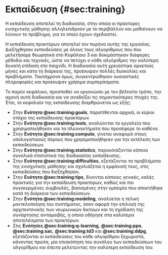 # Εκπαίδευση {#sec:training}

Η εκπαίδευση αποτελεί τη διαδικασία, στην οποία οι πράκτορες ενισχυτικής μάθησης αλληλεπιδρούν με το περιβάλλον και μαθαίνουν να λύνουν το πρόβλημα, για το οποίο έχουν σχεδιαστεί.

Η εκπαίδευση πρακτόρων αποτελεί τον πυρήνα αυτής της εργασίας. Διεξήχθησαν εκπαιδεύσεις με όλους τους αλγορίθμους που που μελετήσαμε θεωρητικά στο Κεφάλαιο 3 και δοκιμάστηκαν διάφορες μέθοδοι και τεχνικές, ώστε να πετύχει ο κάθε αλγόριθμος την καλύτερη δυνατή επίδοση στο παιχνίδι. Η διαδικασία αυτή χρειάστηκε αρκετούς μήνες και κάτα τη διάρκεια της, προέκυψαν πολλές δυσκολίες και προβλήματα. Ταυτόχρονα όμως, συγκεντρώθηκαν ουσιαστικές πληροφορίες και προέκυψαν χρήσιμα συμπεράσματα.

Το παρόν κεφάλαιο, προσπαθεί να οργανώσει με τον βέλτιστο τρόπο, την αχανή αυτή διαδικασία και να αναδείξει τις σημαντικότερες πτυχές της. Έτσι, το κεφαλαίο της εκπαίδευσης διαρθρώνεται ως εξής:

- Στην **Ενότητα @sec:training:goals**, παρατίθενται αρχικά, οι κύριοι στόχοι της εκπαίδευσης πρακτόρων. 
- Στην **Ενότητα @sec:training:tools**, αναλύονται τα εργαλεία που χρησιμοποιήθηκαν και τα πλεονεκτήματα που προσέφερε το καθένα. 
- Στην **Ενότητα @sec:training:compute**, γίνεται αναφορά στους υπολογιστικούς πόρους που χρησιμοποιήθηκαν για την εκτέλεση των εκπαιδεύσεων.
- Στην **Ενότητα @sec:training:statistics**, παρουσιάζονται κάποια συνολικά στατιστικά της διαδικασίας εκπαίδευσης.
- Στην **Ενότητα @sec:training:difficulties**, εξετάζονται τα προβλήματα της ενισχυτικής μάθησης και σχολιάζεται η εμφάνισή τους, στις εκπαιδεύσεις που διεξήχθησαν.
- Στην **Ενότητα @sec:training:tips**, δίνονται κάποιες γενικές, καλές πρακτικές για την εκπαίδευση πρακτόρων, καθώς και πιο συγκεκριμένες συμβουλές, βασισμένες στην εμπειρία που αποκτήθηκε κατά τη διάρκεια των εκπαιδεύσεων. 
- Στην **Ενότητα @sec:training:modeling**, αναλύεται η τελική μοντελοποίηση του συστήματος, όσον αφορά την επιλογή της αρχιτεκτονικής των νευρωνικών δικτύων και τη σχεδίαση της συνάρτησης ανταμοιβής, η οποία οδήγησε στα καλύτερα αποτελέσματα των πρακτόρων.
- Στις **Ενότητες @sec:training:q-learning**, **@sec:training:ppo**, **@sec:training:sac**, **@sec:training:td3** και **@sec:training:ddpg**, εξετάζονται οι εκπαιδεύσεις του κάθε αλγορίθμου ξεχωριστά, κάνοντας πρώτα, μία επισκόπηση του συνόλου των εκπαιδεύσεων του αλγορίθμου και έπειτα μελετώντας την καλύτερη εκπαίδευση του.